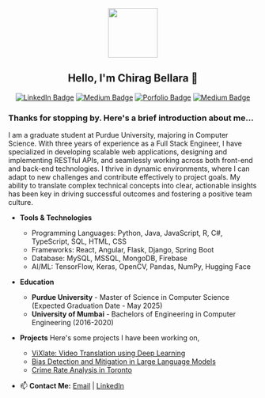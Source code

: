 <div id="header" align="center">
    <img src="https://i.giphy.com/media/v1.Y2lkPTc5MGI3NjExbmp5bzJ3bHczbHZmMWlkNW1qemk5Z3ZzMHRqOW1lenRnb3AzNGh4MCZlcD12MV9pbnRlcm5hbF9naWZfYnlfaWQmY3Q9cw/HEPwfdu6T6svpPE1eN/giphy.gif" width="100"/>
    <h2>Hello, I'm Chirag Bellara 👋</h2>
    <div id="badges">
        <a href="https://www.linkedin.com/in/chiragbellara/"><img src="https://img.shields.io/badge/LinkedIn-blue?style=for-the-badge&logo=linkedin&logoColor=white" alt="LinkedIn Badge"/></a>
        <a href="https://leetcode.com/u/ChiragBellara/"><img src="https://img.shields.io/badge/LeetCode-000000?style=for-the-badge&logo=LeetCode" alt="Medium Badge"/></a>
        <a href="https://chiragbellara.github.io/"><img src="https://img.shields.io/badge/Portfolio-red?style=for-the-badge" alt="Porfolio Badge"/></a>
        <a href="https://medium.com/@ChiragBellara"><img src="https://img.shields.io/badge/Medium-12100E?style=for-the-badge&logo=medium&logoColor=white" alt="Medium Badge"/></a>
    </div>
</div>

### Thanks for stopping by. Here's a brief introduction about me...

I am a graduate student at Purdue University, majoring in Computer Science. With three years of experience as a Full Stack Engineer, I have specialized in developing scalable web applications, designing and implementing RESTful APIs, and seamlessly working across both front-end and back-end technologies. I thrive in dynamic environments, where I can adapt to new challenges and contribute effectively to project goals. My ability to translate complex technical concepts into clear, actionable insights has been key in driving successful outcomes and fostering a positive team culture.

- **Tools & Technologies**
    - Programming Languages: Python, Java, JavaScript, R, C#, TypeScript, SQL, HTML, CSS
    - Frameworks: React, Angular, Flask, Django, Spring Boot
    - Database: MySQL, MSSQL, MongoDB, Firebase
    - AI/ML: TensorFlow, Keras, OpenCV, Pandas, NumPy, Hugging Face

- **Education**
  - **Purdue University** - Master of Science in Computer Science (Expected Graduation Date - May 2025)
  - **University of Mumbai** - Bachelors of Engineering in Computer Engineering (2016-2020)
 
- **Projects**
  Here's some projects I have been working on,
  - [ViXlate: Video Translation using Deep Learning](https://github.com/ChiragBellara/Video-Translation-Using-Deep-Learning)
  - [Bias Detection and Mitigation in Large Language Models](https://github.com/ChiragBellara/Bias_Detection_And_Mitigation_In_LLMs)
  - [Crime Rate Analysis in Toronto](https://github.com/ChiragBellara/Crime_Rate_Analysis_in_Toronto)

- 📫 **Contact Me:**
  [Email](chiragbellara7@gmail.com) | [LinkedIn](https://www.linkedin.com/in/chiragbellara)

